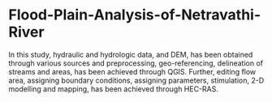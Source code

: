 # Flood-Plain-Analysis-of-Netravathi-River
In this study, hydraulic and hydrologic data, and DEM, has been obtained through 
various sources and preprocessing, geo-referencing, delineation of streams and areas, has 
been achieved through QGIS. Further, editing flow area, assigning boundary conditions, 
assigning parameters, stimulation, 2-D modelling and mapping, has been achieved through 
HEC-RAS. 
